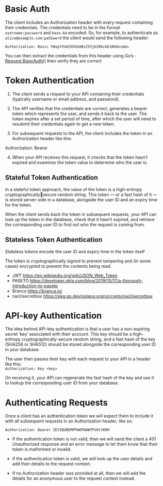 # Basic Auth
The client includes an Authorization header with every request containing their credentials. The credentials need to be in the format `username:password` and `base-64` encoded. So, for example, to authenticate as `alice@example.com:pa55word` the client would send the following header:

```
Authorization: Basic YWxpY2VAZXhhbXBsZS5jb206cGE1NXdvcmQ=
```

You can then extract the credentials from this header using Go’s -
[Request.BasicAuth()](https://golang.org/pkg/net/http/#Request.BasicAuth) then verify they are correct

# Token Authentication

1. The client sends a request to your API containing their credentials (typically username or email address, and password).

2. The API verifies that the credentials are correct, generates a bearer token which represents the user, and sends it back to the user. The token expires after a set period of time, after which the user will need to resubmit their credentials again to get a new token.

3. For subsequent requests to the API, the client includes the token in an Authorization header like this:

Authorization: Bearer <token>

4. When your API receives this request, it checks that the token hasn’t expired and examines the token value to determine who the user is.

## Stateful Token Authentication
In a stateful token approach, the value of the token is a high-entropy cryptographicallysecure random string. This token — or a fast hash of it — is stored server-side in a database, alongside the user ID and an expiry time for the token.

When the client sends back the token in subsequent requests, your API can look up the token in the database, check that it hasn’t expired, and retrieve the corresponding user ID to find out who the request is coming from.

## Stateless Token Authentication

Stateless tokens encode the user ID and expiry time in the token itself

The token is cryptographically signed to prevent tampering and (in some cases) encrypted to prevent
the contents being read.

- JWT https://en.wikipedia.org/wiki/JSON_Web_Token
- PASETO https://developer.okta.com/blog/2019/10/17/a-thorough-introduction-to-paseto
- Branca https://branca.io/ 
- nacl/secretbox https://pkg.go.dev/golang.org/x/crypto/nacl/secretbox

# API-key Authentication

The idea behind API-key authentication is that a user has a non-expiring secret ‘key’ associated with their account. This key should be a high-entropy cryptographically-secure random string, and a fast hash of the key (SHA256 or SHA512) should be stored alongside the corresponding user ID in your database.

The user then passes their key with each request to your API in a header like this:  
```Authorization: Key <key>```

On receiving it, your API can regenerate the fast hash of the key and use it to lookup the corresponding user ID from your database.

# Authenticating Requests 
Once a client has an authentication token we will expect them to include it with all subsequent requests in an Authorization header, like so:

```Authorization: Bearer IEYZQUBEMPPAKPOAWTPV6YJ6RM```

- If the authentication token is not valid, then we will send the client a 401 Unauthorized response and an error message to let them know that their token is malformed or invalid.

-  If the authentication token is valid, we will look up the user details and add their details to the request context.

- If no Authorization header was provided at all, then we will add the details for an anonymous user to the request context instead.
